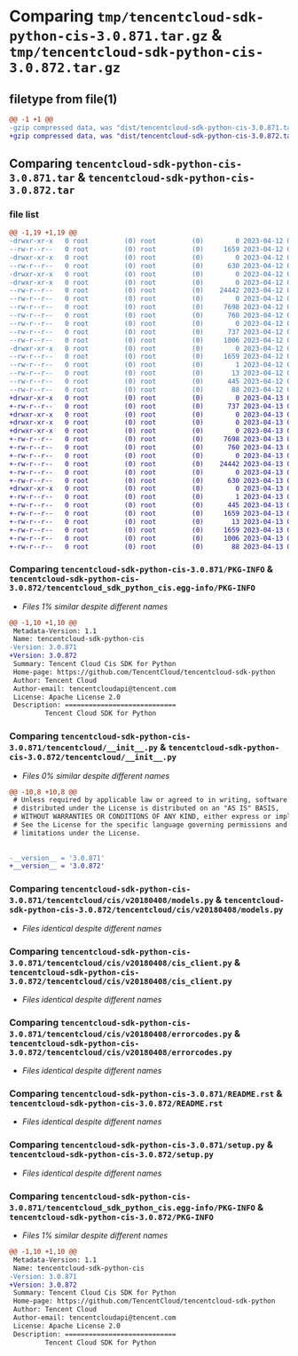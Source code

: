 # Comparing `tmp/tencentcloud-sdk-python-cis-3.0.871.tar.gz` & `tmp/tencentcloud-sdk-python-cis-3.0.872.tar.gz`

## filetype from file(1)

```diff
@@ -1 +1 @@
-gzip compressed data, was "dist/tencentcloud-sdk-python-cis-3.0.871.tar", last modified: Wed Apr 12 00:19:48 2023, max compression
+gzip compressed data, was "dist/tencentcloud-sdk-python-cis-3.0.872.tar", last modified: Thu Apr 13 00:24:50 2023, max compression
```

## Comparing `tencentcloud-sdk-python-cis-3.0.871.tar` & `tencentcloud-sdk-python-cis-3.0.872.tar`

### file list

```diff
@@ -1,19 +1,19 @@
-drwxr-xr-x   0 root         (0) root         (0)        0 2023-04-12 00:19:48.000000 tencentcloud-sdk-python-cis-3.0.871/
--rw-r--r--   0 root         (0) root         (0)     1659 2023-04-12 00:19:48.000000 tencentcloud-sdk-python-cis-3.0.871/PKG-INFO
-drwxr-xr-x   0 root         (0) root         (0)        0 2023-04-12 00:19:48.000000 tencentcloud-sdk-python-cis-3.0.871/tencentcloud/
--rw-r--r--   0 root         (0) root         (0)      630 2023-04-12 00:19:47.000000 tencentcloud-sdk-python-cis-3.0.871/tencentcloud/__init__.py
-drwxr-xr-x   0 root         (0) root         (0)        0 2023-04-12 00:19:48.000000 tencentcloud-sdk-python-cis-3.0.871/tencentcloud/cis/
-drwxr-xr-x   0 root         (0) root         (0)        0 2023-04-12 00:19:48.000000 tencentcloud-sdk-python-cis-3.0.871/tencentcloud/cis/v20180408/
--rw-r--r--   0 root         (0) root         (0)    24442 2023-04-12 00:19:47.000000 tencentcloud-sdk-python-cis-3.0.871/tencentcloud/cis/v20180408/models.py
--rw-r--r--   0 root         (0) root         (0)        0 2023-04-12 00:19:47.000000 tencentcloud-sdk-python-cis-3.0.871/tencentcloud/cis/v20180408/__init__.py
--rw-r--r--   0 root         (0) root         (0)     7698 2023-04-12 00:19:47.000000 tencentcloud-sdk-python-cis-3.0.871/tencentcloud/cis/v20180408/cis_client.py
--rw-r--r--   0 root         (0) root         (0)      760 2023-04-12 00:19:47.000000 tencentcloud-sdk-python-cis-3.0.871/tencentcloud/cis/v20180408/errorcodes.py
--rw-r--r--   0 root         (0) root         (0)        0 2023-04-12 00:19:47.000000 tencentcloud-sdk-python-cis-3.0.871/tencentcloud/cis/__init__.py
--rw-r--r--   0 root         (0) root         (0)      737 2023-04-12 00:19:47.000000 tencentcloud-sdk-python-cis-3.0.871/README.rst
--rw-r--r--   0 root         (0) root         (0)     1006 2023-04-12 00:19:47.000000 tencentcloud-sdk-python-cis-3.0.871/setup.py
-drwxr-xr-x   0 root         (0) root         (0)        0 2023-04-12 00:19:48.000000 tencentcloud-sdk-python-cis-3.0.871/tencentcloud_sdk_python_cis.egg-info/
--rw-r--r--   0 root         (0) root         (0)     1659 2023-04-12 00:19:48.000000 tencentcloud-sdk-python-cis-3.0.871/tencentcloud_sdk_python_cis.egg-info/PKG-INFO
--rw-r--r--   0 root         (0) root         (0)        1 2023-04-12 00:19:48.000000 tencentcloud-sdk-python-cis-3.0.871/tencentcloud_sdk_python_cis.egg-info/dependency_links.txt
--rw-r--r--   0 root         (0) root         (0)       13 2023-04-12 00:19:48.000000 tencentcloud-sdk-python-cis-3.0.871/tencentcloud_sdk_python_cis.egg-info/top_level.txt
--rw-r--r--   0 root         (0) root         (0)      445 2023-04-12 00:19:48.000000 tencentcloud-sdk-python-cis-3.0.871/tencentcloud_sdk_python_cis.egg-info/SOURCES.txt
--rw-r--r--   0 root         (0) root         (0)       88 2023-04-12 00:19:48.000000 tencentcloud-sdk-python-cis-3.0.871/setup.cfg
+drwxr-xr-x   0 root         (0) root         (0)        0 2023-04-13 00:24:50.000000 tencentcloud-sdk-python-cis-3.0.872/
+-rw-r--r--   0 root         (0) root         (0)      737 2023-04-13 00:24:50.000000 tencentcloud-sdk-python-cis-3.0.872/README.rst
+drwxr-xr-x   0 root         (0) root         (0)        0 2023-04-13 00:24:50.000000 tencentcloud-sdk-python-cis-3.0.872/tencentcloud/
+drwxr-xr-x   0 root         (0) root         (0)        0 2023-04-13 00:24:50.000000 tencentcloud-sdk-python-cis-3.0.872/tencentcloud/cis/
+drwxr-xr-x   0 root         (0) root         (0)        0 2023-04-13 00:24:50.000000 tencentcloud-sdk-python-cis-3.0.872/tencentcloud/cis/v20180408/
+-rw-r--r--   0 root         (0) root         (0)     7698 2023-04-13 00:24:50.000000 tencentcloud-sdk-python-cis-3.0.872/tencentcloud/cis/v20180408/cis_client.py
+-rw-r--r--   0 root         (0) root         (0)      760 2023-04-13 00:24:50.000000 tencentcloud-sdk-python-cis-3.0.872/tencentcloud/cis/v20180408/errorcodes.py
+-rw-r--r--   0 root         (0) root         (0)        0 2023-04-13 00:24:50.000000 tencentcloud-sdk-python-cis-3.0.872/tencentcloud/cis/v20180408/__init__.py
+-rw-r--r--   0 root         (0) root         (0)    24442 2023-04-13 00:24:50.000000 tencentcloud-sdk-python-cis-3.0.872/tencentcloud/cis/v20180408/models.py
+-rw-r--r--   0 root         (0) root         (0)        0 2023-04-13 00:24:50.000000 tencentcloud-sdk-python-cis-3.0.872/tencentcloud/cis/__init__.py
+-rw-r--r--   0 root         (0) root         (0)      630 2023-04-13 00:24:50.000000 tencentcloud-sdk-python-cis-3.0.872/tencentcloud/__init__.py
+drwxr-xr-x   0 root         (0) root         (0)        0 2023-04-13 00:24:50.000000 tencentcloud-sdk-python-cis-3.0.872/tencentcloud_sdk_python_cis.egg-info/
+-rw-r--r--   0 root         (0) root         (0)        1 2023-04-13 00:24:50.000000 tencentcloud-sdk-python-cis-3.0.872/tencentcloud_sdk_python_cis.egg-info/dependency_links.txt
+-rw-r--r--   0 root         (0) root         (0)      445 2023-04-13 00:24:50.000000 tencentcloud-sdk-python-cis-3.0.872/tencentcloud_sdk_python_cis.egg-info/SOURCES.txt
+-rw-r--r--   0 root         (0) root         (0)     1659 2023-04-13 00:24:50.000000 tencentcloud-sdk-python-cis-3.0.872/tencentcloud_sdk_python_cis.egg-info/PKG-INFO
+-rw-r--r--   0 root         (0) root         (0)       13 2023-04-13 00:24:50.000000 tencentcloud-sdk-python-cis-3.0.872/tencentcloud_sdk_python_cis.egg-info/top_level.txt
+-rw-r--r--   0 root         (0) root         (0)     1659 2023-04-13 00:24:50.000000 tencentcloud-sdk-python-cis-3.0.872/PKG-INFO
+-rw-r--r--   0 root         (0) root         (0)     1006 2023-04-13 00:24:50.000000 tencentcloud-sdk-python-cis-3.0.872/setup.py
+-rw-r--r--   0 root         (0) root         (0)       88 2023-04-13 00:24:50.000000 tencentcloud-sdk-python-cis-3.0.872/setup.cfg
```

### Comparing `tencentcloud-sdk-python-cis-3.0.871/PKG-INFO` & `tencentcloud-sdk-python-cis-3.0.872/tencentcloud_sdk_python_cis.egg-info/PKG-INFO`

 * *Files 1% similar despite different names*

```diff
@@ -1,10 +1,10 @@
 Metadata-Version: 1.1
 Name: tencentcloud-sdk-python-cis
-Version: 3.0.871
+Version: 3.0.872
 Summary: Tencent Cloud Cis SDK for Python
 Home-page: https://github.com/TencentCloud/tencentcloud-sdk-python
 Author: Tencent Cloud
 Author-email: tencentcloudapi@tencent.com
 License: Apache License 2.0
 Description: ============================
         Tencent Cloud SDK for Python
```

### Comparing `tencentcloud-sdk-python-cis-3.0.871/tencentcloud/__init__.py` & `tencentcloud-sdk-python-cis-3.0.872/tencentcloud/__init__.py`

 * *Files 0% similar despite different names*

```diff
@@ -10,8 +10,8 @@
 # Unless required by applicable law or agreed to in writing, software
 # distributed under the License is distributed on an "AS IS" BASIS,
 # WITHOUT WARRANTIES OR CONDITIONS OF ANY KIND, either express or implied.
 # See the License for the specific language governing permissions and
 # limitations under the License.
 
 
-__version__ = '3.0.871'
+__version__ = '3.0.872'
```

### Comparing `tencentcloud-sdk-python-cis-3.0.871/tencentcloud/cis/v20180408/models.py` & `tencentcloud-sdk-python-cis-3.0.872/tencentcloud/cis/v20180408/models.py`

 * *Files identical despite different names*

### Comparing `tencentcloud-sdk-python-cis-3.0.871/tencentcloud/cis/v20180408/cis_client.py` & `tencentcloud-sdk-python-cis-3.0.872/tencentcloud/cis/v20180408/cis_client.py`

 * *Files identical despite different names*

### Comparing `tencentcloud-sdk-python-cis-3.0.871/tencentcloud/cis/v20180408/errorcodes.py` & `tencentcloud-sdk-python-cis-3.0.872/tencentcloud/cis/v20180408/errorcodes.py`

 * *Files identical despite different names*

### Comparing `tencentcloud-sdk-python-cis-3.0.871/README.rst` & `tencentcloud-sdk-python-cis-3.0.872/README.rst`

 * *Files identical despite different names*

### Comparing `tencentcloud-sdk-python-cis-3.0.871/setup.py` & `tencentcloud-sdk-python-cis-3.0.872/setup.py`

 * *Files identical despite different names*

### Comparing `tencentcloud-sdk-python-cis-3.0.871/tencentcloud_sdk_python_cis.egg-info/PKG-INFO` & `tencentcloud-sdk-python-cis-3.0.872/PKG-INFO`

 * *Files 1% similar despite different names*

```diff
@@ -1,10 +1,10 @@
 Metadata-Version: 1.1
 Name: tencentcloud-sdk-python-cis
-Version: 3.0.871
+Version: 3.0.872
 Summary: Tencent Cloud Cis SDK for Python
 Home-page: https://github.com/TencentCloud/tencentcloud-sdk-python
 Author: Tencent Cloud
 Author-email: tencentcloudapi@tencent.com
 License: Apache License 2.0
 Description: ============================
         Tencent Cloud SDK for Python
```

